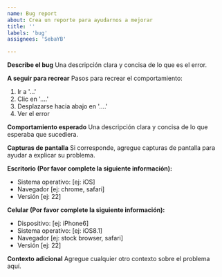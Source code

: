 ```yaml
---
name: Bug report
about: Crea un reporte para ayudarnos a mejorar
title: ''
labels: 'bug'
assignees: 'SebaYB'

---
```


<!-- If you have a question, you should use Discussions instead: https://github.com/upptime/upptime/discussions -->

**Describe el bug**
Una descripción clara y concisa de lo que es el error.

**A seguir para recrear**
Pasos para recrear el comportamiento:
1. Ir a '...'
2. Clic en '....'
3. Desplazarse hacia abajo en '....'
4. Ver el error

**Comportamiento esperado**
Una descripción clara y concisa de lo que esperaba que sucediera.

**Capturas de pantalla**
Si corresponde, agregue capturas de pantalla para ayudar a explicar su problema.

**Escritorio (Por favor complete la siguiente información):**
 - Sistema operativo: [ej: iOS]
 - Navegador [ej: chrome, safari]
 - Versión [ej: 22]

**Celular (Por favor complete la siguiente información):**
 - Dispositivo: [ej: iPhone6]
 - Sistema operativo: [ej: iOS8.1]
 - Navegador [ej: stock browser, safari]
 - Versión [ej: 22]

**Contexto adicional**
Agregue cualquier otro contexto sobre el problema aquí.
